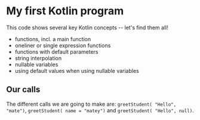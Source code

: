 # My first Kotlin program

This code shows several key Kotlin concepts -- let's find them all!

* functions, incl. a main function
* oneliner or single expression functions
* functions with default parameters
* string interpolation
* nullable variables
* using default values when using nullable variables

## Our calls

The different calls we are going to make are: `greetStudent( "Hello", "mate")`, 
`greetStudent( name = "matey")` and `greetStudent( "Hello", null)`.